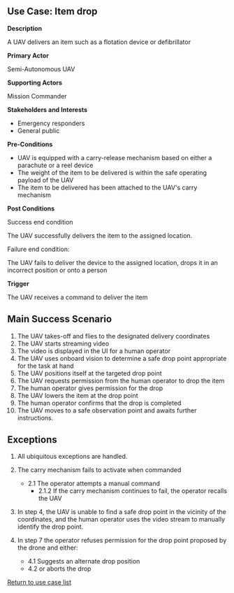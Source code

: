 ## Use Case:  Item drop

**Description**

A UAV delivers an item such as a flotation device or defibrillator


**Primary Actor**

Semi-Autonomous UAV

**Supporting Actors**

Mission Commander

**Stakeholders and Interests**

- Emergency responders
- General public

**Pre-Conditions**

- UAV is equipped with a carry-release mechanism based on either a parachute or a reel device
- The weight of the item to be delivered is within the safe operating payload of the UAV
- The item to be delivered has been attached to the UAV's carry mechanism

**Post Conditions**

Success end condition

The UAV successfully delivers the item to the assigned location.

Failure end condition:

The UAV fails to deliver the device to the assigned location, drops it in an incorrect position or onto a person

**Trigger**

The UAV receives a command to deliver the item

## Main Success Scenario

1. The UAV takes-off and flies to the designated delivery coordinates
2. The UAV starts streaming video
3. The video is displayed in the UI for a human operator
4. The UAV uses onboard vision to determine a safe drop point appropriate for the task at hand
5. The UAV positions itself at the targeted drop point
6. The UAV requests permission from the human operator to drop the item
7. The human operator gives permission for the drop
8. The UAV lowers the item at the drop point
9. The human operator confirms that the drop is completed
10. The UAV moves to a safe observation point and awaits further instructions.

## Exceptions

1. All ubiquitous exceptions are handled.

2. The carry mechanism fails to activate when commanded
   * 2.1 The operator attempts a manual command
      * 2.1.2  If the carry mechanism continues to fail, the operator recalls the UAV

3. In step 4, the UAV is unable to find a safe drop point in the vicinity of the coordinates, and the human operator uses the video stream to manually identify the drop point. 
   
4. In step 7 the operator refuses permission for the drop point proposed by the drone and either:
   * 4.1 Suggests an alternate drop position
   * 4.2 or aborts the drop

[Return to use case list](../../README.md)
